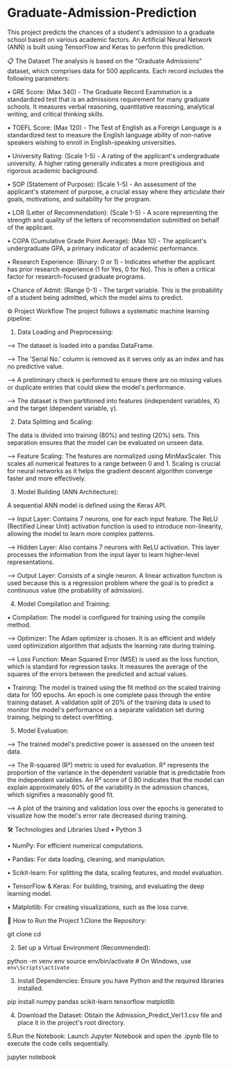# Graduate-Admission-Prediction
This project predicts the chances of a student's admission to a graduate school based on various academic factors. An Artificial Neural Network (ANN) is built using TensorFlow and Keras to perform this prediction.

📋 The Dataset
The analysis is based on the "Graduate Admissions" dataset, which comprises data for 500 applicants. Each record includes the following parameters:

• GRE Score: (Max 340) - The Graduate Record Examination is a standardized test that is an admissions requirement for many graduate schools. It measures verbal reasoning, quantitative reasoning, analytical writing, and critical thinking skills.

• TOEFL Score: (Max 120) - The Test of English as a Foreign Language is a standardized test to measure the English language ability of non-native speakers wishing to enroll in English-speaking universities.

• University Rating: (Scale 1-5) - A rating of the applicant's undergraduate university. A higher rating generally indicates a more prestigious and rigorous academic background.

• SOP (Statement of Purpose): (Scale 1-5) - An assessment of the applicant's statement of purpose, a crucial essay where they articulate their goals, motivations, and suitability for the program.

• LOR (Letter of Recommendation): (Scale 1-5) - A score representing the strength and quality of the letters of recommendation submitted on behalf of the applicant.

• CGPA (Cumulative Grade Point Average): (Max 10) - The applicant's undergraduate GPA, a primary indicator of academic performance.

• Research Experience: (Binary: 0 or 1) - Indicates whether the applicant has prior research experience (1 for Yes, 0 for No). This is often a critical factor for research-focused graduate programs.

• Chance of Admit: (Range 0-1) - The target variable. This is the probability of a student being admitted, which the model aims to predict.

⚙️ Project Workflow
The project follows a systematic machine learning pipeline:

1. Data Loading and Preprocessing:

--> The dataset is loaded into a pandas DataFrame.

--> The 'Serial No.' column is removed as it serves only as an index and has no predictive value.

--> A preliminary check is performed to ensure there are no missing values or duplicate entries that could skew the model's performance.

--> The dataset is then partitioned into features (independent variables, X) and the target (dependent variable, y).

2. Data Splitting and Scaling:

The data is divided into training (80%) and testing (20%) sets. This separation ensures that the model can be evaluated on unseen data.

--> Feature Scaling: The features are normalized using MinMaxScaler. This scales all numerical features to a range between 0 and 1. Scaling is crucial for neural networks as it helps the gradient descent algorithm converge faster and more effectively.

3. Model Building (ANN Architecture):

A sequential ANN model is defined using the Keras API.

--> Input Layer: Contains 7 neurons, one for each input feature. The ReLU (Rectified Linear Unit) activation function is used to introduce non-linearity, allowing the model to learn more complex patterns.

--> Hidden Layer: Also contains 7 neurons with ReLU activation. This layer processes the information from the input layer to learn higher-level representations.

--> Output Layer: Consists of a single neuron. A linear activation function is used because this is a regression problem where the goal is to predict a continuous value (the probability of admission).

4. Model Compilation and Training:

• Compilation: The model is configured for training using the compile method.

--> Optimizer: The Adam optimizer is chosen. It is an efficient and widely used optimization algorithm that adjusts the learning rate during training.

--> Loss Function: Mean Squared Error (MSE) is used as the loss function, which is standard for regression tasks. It measures the average of the squares of the errors between the predicted and actual values.

• Training: The model is trained using the fit method on the scaled training data for 100 epochs. An epoch is one complete pass through the entire training dataset. A validation split of 20% of the training data is used to monitor the model's performance on a separate validation set during training, helping to detect overfitting.

5. Model Evaluation:

--> The trained model's predictive power is assessed on the unseen test data.

--> The R-squared (R²) metric is used for evaluation. R² represents the proportion of the variance in the dependent variable that is predictable from the independent variables. An R² score of 0.80 indicates that the model can explain approximately 80% of the variability in the admission chances, which signifies a reasonably good fit.

--> A plot of the training and validation loss over the epochs is generated to visualize how the model's error rate decreased during training.

🛠️ Technologies and Libraries Used
• Python 3

• NumPy: For efficient numerical computations.

• Pandas: For data loading, cleaning, and manipulation.

• Scikit-learn: For splitting the data, scaling features, and model evaluation.

• TensorFlow & Keras: For building, training, and evaluating the deep learning model.

• Matplotlib: For creating visualizations, such as the loss curve.

🚀 How to Run the Project
1.Clone the Repository:

git clone <repository-url>
cd <repository-directory>

2. Set up a Virtual Environment (Recommended):

python -m venv env
source env/bin/activate  # On Windows, use `env\Scripts\activate`

3. Install Dependencies: Ensure you have Python and the required libraries installed.

pip install numpy pandas scikit-learn tensorflow matplotlib

4. Download the Dataset: Obtain the Admission_Predict_Ver1.1.csv file and place it in the project's root directory.

5.Run the Notebook: Launch Jupyter Notebook and open the .ipynb file to execute the code cells sequentially.

jupyter notebook


